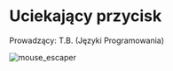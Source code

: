 # Uciekający przycisk

Prowadzący: T.B. (Języki Programowania)


![mouse_escaper](https://github.com/craksys/Lab3/assets/53128417/1ad66a54-8e5f-4ddb-aa5d-dca4261415b5)
